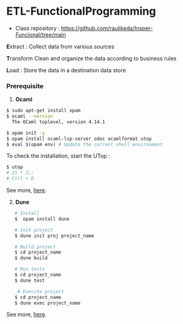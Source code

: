 # ETL-FunctionalProgramming
* Class repository : https://github.com/raulikeda/Insper-Funcional/tree/main

**E**xtract : Collect data from various sources 

**T**ransform Clean and organize the data according to business rules 

**L**oad : Store the data in a destination data store

### Prerequisite

1. **Ocaml**
```bash
$ sudo apt-get install opam
$ ocaml --version
  The OCaml toplevel, version 4.14.1

$ opam init -y
$ opam install ocaml-lsp-server odoc ocamlformat utop
$ eval $(opam env) # Update the current shell environment
```
To check the installation, start the UTop :

```bash
$ utop
# 21 * 2;;
# Ctrl + D 
```
See more, [here](https://ocaml.org/docs/installing-ocaml).

2. **Dune**

```bash
   # Install
   $  opam install dune

   # Init project
   $ dune init proj project_name

   # Build project
   $ cd project_name
   $ dune build

   # Run tests
   $ cd project_name
   $ dune test

    # Execute project
   $ cd project_name
   $ dune exec project_name
```
See more, [here](https://dune.readthedocs.io/en/stable/quick-start.html).
